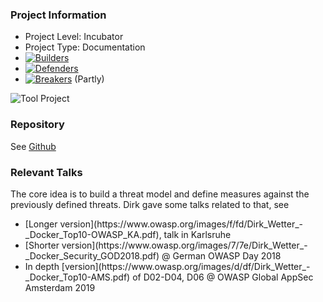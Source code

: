 ### Project Information

<!-- fixme: links to the old wiki! -->

<!--
* [![Project Level](/assets/images/common/owasp_level_incubator.svg)]
-->
* Project Level: Incubator
* Project Type: Documentation
* [![Builders](/assets/images/common/owasp_builders.svg)](https://www.owasp.org/index.php/Builders)
* [![Defenders](/assets/images/common/owasp_defenders.svg)](https://www.owasp.org/index.php/Defenders)
* [![Breakers](/assets/images/common/owasp_breakers.svg)](https://www.owasp.org/index.php/Breakers) (Partly)

![Tool Project](/assets/images/common/owasp_documentation_project.svg)

<!--
### Downloads or Social Links
* [Download](#)
* [Social Link](#)
-->

### Repository
See [Github](https://github.com/OWASP/Docker-Security)


### Relevant Talks
The core idea is to build a threat model and define measures against the previously defined threats. Dirk
gave some talks related to that, see
<ul>
<li>[Longer version](https://www.owasp.org/images/f/fd/Dirk_Wetter_-_Docker_Top10-OWASP_KA.pdf), talk in Karlsruhe</li>
<li>[Shorter version](https://www.owasp.org/images/7/7e/Dirk_Wetter_-_Docker_Security_GOD2018.pdf) @ German OWASP Day 2018</li>
<li>In depth [version](https://www.owasp.org/images/d/df/Dirk_Wetter_-_Docker_Top10-AMS.pdf) of D02-D04, D06 @ OWASP Global AppSec Amsterdam 2019</li>
</ul>

